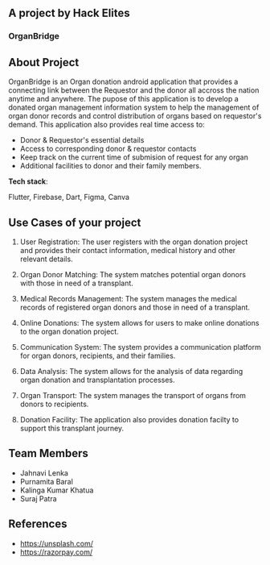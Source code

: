 ## A project by Hack Elites 

### OrganBridge

## About Project

OrganBridge is an Organ donation android application that provides a connecting link between the Requestor and the donor all accross the nation anytime and anywhere.
The pupose of this application is to develop a donated organ management information system to help the management of organ donor records and control distribution of organs based on requestor's demand.
This application also provides real time access to:
  * Donor & Requestor's essential details
  * Access to corresponding donor & requestor contacts
  * Keep track on the current time of submision of request for any organ
  * Additional facilities to donor and their family members.



**Tech stack**:

 Flutter, Firebase, Dart, Figma, Canva

## Use Cases of your project

1. User Registration: The user registers with the organ donation project and provides their contact information, medical history and other relevant details. 

2. Organ Donor Matching: The system matches potential organ donors with those in need of a transplant. 

3. Medical Records Management: The system manages the medical records of registered organ donors and those in need of a transplant. 

4. Online Donations: The system allows for users to make online donations to the organ donation project. 

5. Communication System: The system provides a communication platform for organ donors, recipients, and their families. 

6. Data Analysis: The system allows for the analysis of data regarding organ donation and transplantation processes. 

7. Organ Transport: The system manages the transport of organs from donors to recipients. 

8. Donation Facility: The application also provides donation facilty to support this transplant journey.

## Team Members

* Jahnavi Lenka
* Purnamita Baral
* Kalinga Kumar Khatua
* Suraj Patra

## References

* https://unsplash.com/
* https://razorpay.com/